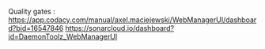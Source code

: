 Quality gates :
https://app.codacy.com/manual/axel.maciejewski/WebManagerUI/dashboard?bid=16547846
https://sonarcloud.io/dashboard?id=DaemonToolz_WebManagerUI

